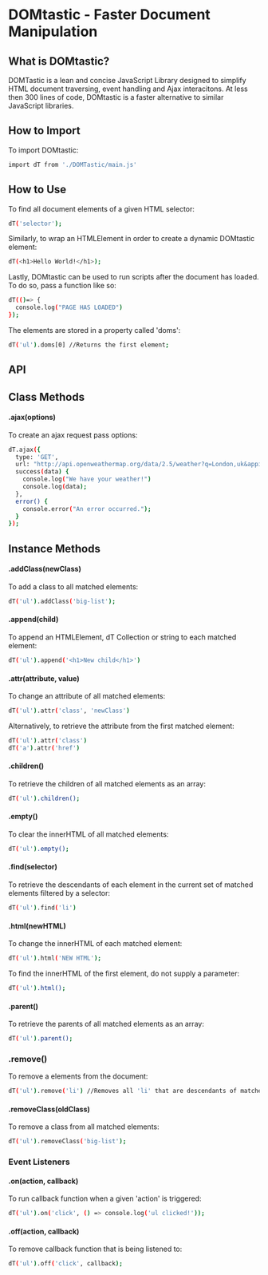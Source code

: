 DOMtastic - Faster Document Manipulation
==================================================

What is DOMtastic?
--------------------------------------------------
DOMTastic is a lean and concise JavaScript Library designed to simplify HTML document traversing, event handling and Ajax interacitons. At less then 300 lines of code, DOMtastic is a faster alternative to similar JavaScript libraries.

How to Import
--------------------------------------------
To import DOMtastic:
```bash
import dT from './DOMTastic/main.js'
```

How to Use
--------------------------------------------

To find all document elements of a given HTML selector:

```bash
dT('selector');
```

Similarly, to wrap an HTMLElement in order to create a dynamic DOMtastic element:
```bash
dT(<h1>Hello World!</h1>);
```

Lastly, DOMtastic can be used to run scripts after the document has loaded. To do so, pass a function like so:
```bash
dT(()=> {
  console.log("PAGE HAS LOADED")
});
```

The elements are stored in a property called 'doms':

```bash
dT('ul').doms[0] //Returns the first element;
```

API
--------------------------------------------
## Class Methods

#### .ajax(options)
To create an ajax request pass options:

```bash
dT.ajax({
  type: 'GET',
  url: "http://api.openweathermap.org/data/2.5/weather?q=London,uk&appid=6f2bde3f2607e6ee081c27f201a288f6",
  success(data) {
    console.log("We have your weather!")
    console.log(data);
  },
  error() {
    console.error("An error occurred.");
  }
});
```


## Instance Methods

#### .addClass(newClass)

To add a class to all matched elements:
```bash
dT('ul').addClass('big-list');
```

#### .append(child)

To append an HTMLElement, dT Collection or string to each matched element:
```bash
dT('ul').append('<h1>New child</h1>')
```

#### .attr(attribute, value)

To change an attribute of all matched elements:
```bash
dT('ul').attr('class', 'newClass')
```

Alternatively, to retrieve the attribute from the first matched element:
```bash
dT('ul').attr('class')
dT('a').attr('href')
```

#### .children()

To retrieve the children of all matched elements as an array:
```bash
dT('ul').children();
```

#### .empty()

To clear the innerHTML of all matched elements:
```bash
dT('ul').empty();
```

#### .find(selector)
To retrieve the descendants of each element in the current set of matched elements filtered by a selector:
```bash
dT('ul').find('li')
```

#### .html(newHTML)

To change the innerHTML of each matched element:
```bash
dT('ul').html('NEW HTML');
```
To find the innerHTML of the first element, do not supply a parameter:
```bash
dT('ul').html();
```

#### .parent()
To retrieve the parents of all matched elements as an array:
```bash
dT('ul').parent();
```

### .remove()
To remove a elements from the document:
```bash
dT('ul').remove('li') //Removes all 'li' that are descendants of matched 'ul'
```

#### .removeClass(oldClass)
To remove a class from all matched elements:
```bash
dT('ul').removeClass('big-list');
```

### Event Listeners

#### .on(action, callback)
To run callback function when a given 'action' is triggered:

```bash
dT('ul').on('click', () => console.log('ul clicked!'));
```

#### .off(action, callback)
To remove callback function that is being listened to:

```bash
dT('ul').off('click', callback);
```
